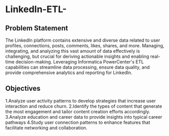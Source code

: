 # LinkedIn-ETL-

## Problem Statement
The LinkedIn platform contains extensive and diverse data related to user profiles, connections, posts, comments, likes, shares, and more. Managing, integrating, and analyzing this vast amount of data effectively is challenging, but crucial for deriving actionable insights and enabling real-time decision-making. Leveraging Informatica PowerCenter's ETL capabilities can streamline data processing, ensure data quality, and provide comprehensive analytics and reporting for LinkedIn.

## Objectives
1.Analyze user activity patterns to develop strategies that increase user interaction and reduce churn.
2.Identify the types of content that generate the most engagement and tailor content creation efforts accordingly.
3.Analyze education and career data to provide insights into typical career pathways
4.Study user connection patterns to enhance features that facilitate networking and collaboration.
